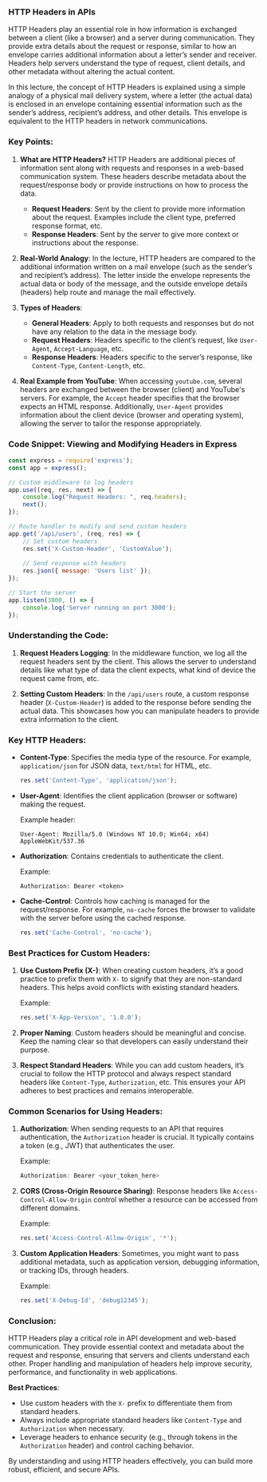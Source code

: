 ### HTTP Headers in APIs

HTTP Headers play an essential role in how information is exchanged between a client (like a browser) and a server during communication. They provide extra details about the request or response, similar to how an envelope carries additional information about a letter’s sender and receiver. Headers help servers understand the type of request, client details, and other metadata without altering the actual content.

In this lecture, the concept of HTTP Headers is explained using a simple analogy of a physical mail delivery system, where a letter (the actual data) is enclosed in an envelope containing essential information such as the sender’s address, recipient’s address, and other details. This envelope is equivalent to the HTTP headers in network communications.

### Key Points:

1. **What are HTTP Headers?**
   HTTP Headers are additional pieces of information sent along with requests and responses in a web-based communication system. These headers describe metadata about the request/response body or provide instructions on how to process the data.
   
   - **Request Headers**: Sent by the client to provide more information about the request. Examples include the client type, preferred response format, etc.
   - **Response Headers**: Sent by the server to give more context or instructions about the response.

2. **Real-World Analogy**:
   In the lecture, HTTP headers are compared to the additional information written on a mail envelope (such as the sender’s and recipient’s address). The letter inside the envelope represents the actual data or body of the message, and the outside envelope details (headers) help route and manage the mail effectively.

3. **Types of Headers**:
   - **General Headers**: Apply to both requests and responses but do not have any relation to the data in the message body.
   - **Request Headers**: Headers specific to the client’s request, like `User-Agent`, `Accept-Language`, etc.
   - **Response Headers**: Headers specific to the server’s response, like `Content-Type`, `Content-Length`, etc.

4. **Real Example from YouTube**:
   When accessing `youtube.com`, several headers are exchanged between the browser (client) and YouTube's servers. For example, the `Accept` header specifies that the browser expects an HTML response. Additionally, `User-Agent` provides information about the client device (browser and operating system), allowing the server to tailor the response appropriately.

### Code Snippet: Viewing and Modifying Headers in Express

```javascript
const express = require('express');
const app = express();

// Custom middleware to log headers
app.use((req, res, next) => {
    console.log("Request Headers: ", req.headers);
    next();
});

// Route handler to modify and send custom headers
app.get('/api/users', (req, res) => {
    // Set custom headers
    res.set('X-Custom-Header', 'CustomValue');
    
    // Send response with headers
    res.json({ message: 'Users list' });
});

// Start the server
app.listen(3000, () => {
    console.log('Server running on port 3000');
});
```

### Understanding the Code:

1. **Request Headers Logging**:
   In the middleware function, we log all the request headers sent by the client. This allows the server to understand details like what type of data the client expects, what kind of device the request came from, etc.
   
2. **Setting Custom Headers**:
   In the `/api/users` route, a custom response header (`X-Custom-Header`) is added to the response before sending the actual data. This showcases how you can manipulate headers to provide extra information to the client.

### Key HTTP Headers:

- **Content-Type**: Specifies the media type of the resource. For example, `application/json` for JSON data, `text/html` for HTML, etc.
  
  ```javascript
  res.set('Content-Type', 'application/json');
  ```

- **User-Agent**: Identifies the client application (browser or software) making the request.

  Example header:
  ```
  User-Agent: Mozilla/5.0 (Windows NT 10.0; Win64; x64) AppleWebKit/537.36
  ```

- **Authorization**: Contains credentials to authenticate the client.

  Example:
  ```
  Authorization: Bearer <token>
  ```

- **Cache-Control**: Controls how caching is managed for the request/response. For example, `no-cache` forces the browser to validate with the server before using the cached response.
  
  ```javascript
  res.set('Cache-Control', 'no-cache');
  ```

### Best Practices for Custom Headers:

1. **Use Custom Prefix (X-)**:
   When creating custom headers, it’s a good practice to prefix them with `X-` to signify that they are non-standard headers. This helps avoid conflicts with existing standard headers.

   Example:
   ```javascript
   res.set('X-App-Version', '1.0.0');
   ```

2. **Proper Naming**:
   Custom headers should be meaningful and concise. Keep the naming clear so that developers can easily understand their purpose.

3. **Respect Standard Headers**:
   While you can add custom headers, it’s crucial to follow the HTTP protocol and always respect standard headers like `Content-Type`, `Authorization`, etc. This ensures your API adheres to best practices and remains interoperable.

### Common Scenarios for Using Headers:

1. **Authorization**: When sending requests to an API that requires authentication, the `Authorization` header is crucial. It typically contains a token (e.g., JWT) that authenticates the user.

   Example:
   ```javascript
   Authorization: Bearer <your_token_here>
   ```

2. **CORS (Cross-Origin Resource Sharing)**: Response headers like `Access-Control-Allow-Origin` control whether a resource can be accessed from different domains.

   Example:
   ```javascript
   res.set('Access-Control-Allow-Origin', '*');
   ```

3. **Custom Application Headers**: Sometimes, you might want to pass additional metadata, such as application version, debugging information, or tracking IDs, through headers.

   Example:
   ```javascript
   res.set('X-Debug-Id', 'debug12345');
   ```

### Conclusion:

HTTP Headers play a critical role in API development and web-based communication. They provide essential context and metadata about the request and response, ensuring that servers and clients understand each other. Proper handling and manipulation of headers help improve security, performance, and functionality in web applications.

**Best Practices**:
- Use custom headers with the `X-` prefix to differentiate them from standard headers.
- Always include appropriate standard headers like `Content-Type` and `Authorization` when necessary.
- Leverage headers to enhance security (e.g., through tokens in the `Authorization` header) and control caching behavior.

By understanding and using HTTP headers effectively, you can build more robust, efficient, and secure APIs.
